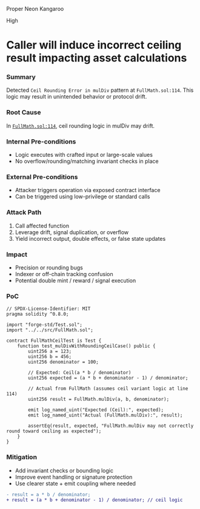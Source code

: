 Proper Neon Kangaroo

High

# Caller will induce incorrect ceiling result impacting asset calculations

### Summary

Detected `Ceil Rounding Error in mulDiv` pattern at `FullMath.sol:114`. This logic may result in unintended behavior or protocol drift.

### Root Cause

In [`FullMath.sol:114`](https://github.com/sherlock-audit/2025-04-burve/blob/main/Burve/src/FullMath.sol#L114), ceil rounding logic in mulDiv may drift. 

### Internal Pre-conditions

- Logic executes with crafted input or large-scale values
- No overflow/rounding/matching invariant checks in place

### External Pre-conditions

- Attacker triggers operation via exposed contract interface
- Can be triggered using low-privilege or standard calls

### Attack Path

1. Call affected function
2. Leverage drift, signal duplication, or overflow
3. Yield incorrect output, double effects, or false state updates

### Impact

- Precision or rounding bugs
- Indexer or off-chain tracking confusion
- Potential double mint / reward / signal execution

### PoC

```solidity
// SPDX-License-Identifier: MIT
pragma solidity ^0.8.0;

import "forge-std/Test.sol";
import "../../src/FullMath.sol";

contract FullMathCeilTest is Test {
    function test_mulDivWithRoundingCeilCase() public {
        uint256 a = 123;
        uint256 b = 456;
        uint256 denominator = 100;

        // Expected: Ceil(a * b / denominator)
        uint256 expected = (a * b + denominator - 1) / denominator;

        // Actual from FullMath (assumes ceil variant logic at line 114)
        uint256 result = FullMath.mulDiv(a, b, denominator);

        emit log_named_uint("Expected (Ceil):", expected);
        emit log_named_uint("Actual (FullMath.mulDiv):", result);

        assertEq(result, expected, "FullMath.mulDiv may not correctly round toward ceiling as expected");
    }
}
```

### Mitigation

- Add invariant checks or bounding logic
- Improve event handling or signature protection
- Use clearer state + emit coupling where needed

```diff
- result = a * b / denominator;
+ result = (a * b + denominator - 1) / denominator; // ceil logic
```